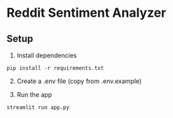 # Reddit Sentiment Analyzer

## Setup

1. Install dependencies
```
pip install -r requirements.txt
```

2. Create a .env file (copy from .env.example)

3. Run the app
```
streamlit run app.py
```
